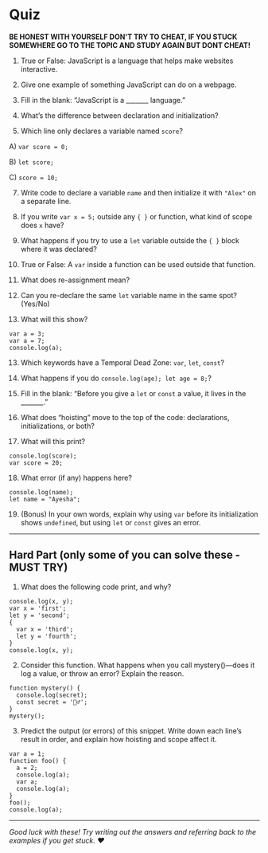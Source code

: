 # Quiz


**BE HONEST WITH YOURSELF DON'T TRY TO CHEAT, IF YOU STUCK SOMEWHERE GO TO THE TOPIC AND STUDY AGAIN BUT DONT CHEAT!**
1. True or False: JavaScript is a language that helps make websites interactive.

3. Give one example of something JavaScript can do on a webpage.

5. Fill in the blank: “JavaScript is a _______ language.”

7. What’s the difference between declaration and initialization?

9. Which line only declares a variable named `score`?

  A) `var score = 0;`
  
  B) `let score;`
  
  C) `score = 10;`
  
7. Write code to declare a variable `name` and then initialize it with `"Alex"` on a separate line.
8. If you write `var x = 5;` outside any `{ }` or function, what kind of scope does `x` have?

10. What happens if you try to use a `let` variable outside the `{ }` block where it was declared?

12. True or False: A `var` inside a function can be used outside that function.

14. What does re-assignment mean?

16. Can you re-declare the same `let` variable name in the same spot? (Yes/No)

18. What will this show?
```
var a = 3;
var a = 7;
console.log(a);
```
13. Which keywords have a Temporal Dead Zone: `var`, `let`, `const`?

15. What happens if you do `console.log(age); let age = 8;`?

17. Fill in the blank: “Before you give a `let` or `const` a value, it lives in the _______.”

19. What does “hoisting” move to the top of the code: declarations, initializations, or both?

21. What will this print?
```
console.log(score);
var score = 20;
```
18. What error (if any) happens here?
```
console.log(name);
let name = "Ayesha";
```
19. (Bonus) In your own words, explain why using `var` before its initialization shows `undefined`, but using `let` or `const` gives an error.
---


## Hard Part (only some of you can solve these - MUST TRY)
1. What does the following code print, and why?
```
console.log(x, y);
var x = 'first';
let y = 'second';
{
  var x = 'third';
  let y = 'fourth';
}
console.log(x, y);
```

2. Consider this function. What happens when you call mystery()—does it log a value, or throw an error? Explain the reason.
```
function mystery() {
  console.log(secret);
  const secret = '🕵️‍♂️';
}
mystery();
```

3. Predict the output (or errors) of this snippet. Write down each line’s result in order, and explain how hoisting and scope affect it.
```
var a = 1;
function foo() {
  a = 2;
  console.log(a);
  var a;
  console.log(a);
}
foo();
console.log(a);
```
---
*Good luck with these! Try writing out the answers and referring back to the examples if you get stuck. ♥*
